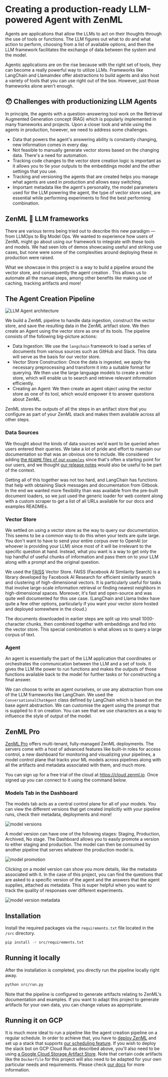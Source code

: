 # Creating a production-ready LLM-powered Agent with ZenML

Agents are applications that allow the LLMs to act on their thoughts through the use of tools or functions. The LLM figures out what to do and what action to perform, choosing from a list of available options, and then the LLM framework facilitates the exchange of data between the system and the model.

Agentic applications are on the rise because with the right set of tools, they can become a really powerful way to utilize LLMs. Frameworks like LangChain and Llamaindex offer abstractions to build agents and also host a variety of tools that you can use right out of the box. However, just those frameworks alone aren't enough.

## 😯 Challenges with productionizing LLM Agents

In principle, the agents with a question-answering tool work on the Retrieval Augmented Generation concept (RAG) which is popularly implemented in many frameworks and projects.
Upon a closer look and while using the agents in production, however, we need to address some challenges.

- Data that powers the agent's answering ability is constantly changing, new information comes in every day.
- Not feasible to manually generate vector stores based on the changing data. There's a need for automation.
- Tracking code changes to the vector store creation logic is important as it allows you to tie your outputs to the embeddings model and the other settings that you use.
- Tracking and versioning the agents that are created helps you manage what agents are used in production and allows easy switching.
- Important metadata like the agent's personality, the model parameters used for the LLM powering the agent, the type of vector store used, are essential while performing experiments to find the best performing combination.


## ZenML 🤝 LLM frameworks

There are various terms being tried out to describe this new paradigm — from LLMOps to Big Model Ops. We wanted to experience how users of ZenML might go about using our framework to integrate with these tools and models. We had seen lots of demos showcasing useful and striking use cases, but none were some of the complexities around deploying these in production were raised.

What we showcase in this project is a way to build a pipeline around the vector store, and consequently the agent creation . This allows us to automate all the manual steps, among other benefits like making use of caching, tracking artifacts and more!

## The Agent Creation Pipeline

![LLM Agent architecture](./assets/llm-agent/image.jpg)

We build a ZenML pipeline to handle data ingestion, construct the vector store, and save the resulting data in the ZenML artifact store. We then create an Agent using the vector store as one of its tools. The pipeline consists of the following big-picture actions:

- Data Ingestion: We use the `langchain` framework to load a series of documents from various sources such as GitHub and Slack. This data will serve as the basis for our vector store.
- Vector Store Construction: Once the data is ingested, we apply the necessary preprocessing and transform it into a suitable format for querying. We then use the large language models to create a vector store, which will enable us to search and retrieve relevant information efficiently.
- Creating an Agent: We then create an agent object using the vector store as one of its tool, which would empower it to answer questions about ZenML.

ZenML stores the outputs of all the steps in an artifact store that you configure as part of your ZenML stack and makes them available across all other steps.


### Data Sources

We thought about the kinds of data sources we'd want to be queried when users entered their queries. We take a lot of pride and effort to maintain our documentation so that was an obvious one to include. We considered adding [the `README` files of our `examples`](https://github.com/zenml-io/zenml/tree/main/examples) since that's often a starting point for our users, and we thought [our release notes](https://github.com/zenml-io/zenml/blob/main/RELEASE_NOTES.md) would also be useful to be part of the context.

Getting all of this together was not too hard, and LangChain has functions that help with obtaining Slack messages and documentation from Gitbook. In the end we wanted more flexibility than was available from the pre-built document loaders, so we just used the generic loader for web content along with a custom scraper to get a list of all URLs available for our docs and examples READMEs.

### Vector Store

We settled on using a vector store as the way to query our documentation. This seems to be a common way to do this when your texts are quite large. You don't want to have to send your entire corpus over to OpenAI (or whoever is providing your LLM) since most of it will be irrelevant to the specific question at hand. Instead, what you want is a way to get only the top handful of useful chunks of information and pass them on to your LLM along with a prompt and the original question.

We used the [FAISS](https://faiss.ai) Vector Store. FAISS (Facebook AI Similarity Search) is a library developed by Facebook AI Research for efficient similarity search and clustering of high-dimensional vectors. It is particularly useful for tasks that involve large-scale information retrieval or finding nearest neighbors in high-dimensional spaces. Moreover, it's fast and open-source and was quite well documented for this use case. (LangChain and Llama Index have quite a few other options, particularly if you want your vector store hosted and deployed somewhere in the cloud.)

The documents downloaded in earlier steps are split up into small 1000-character chunks, then combined together with embeddings and fed into the vector store. This special combination is what allows us to query a large corpus of text.

### Agent

An agent is essentially the part of the LLM application that coordinates or orchestrates the communication between the LLM and a set of tools. It gives the LLM the power to run functions and makes the outputs of those functions available back to the model for further tasks or for constructing a final answer.

We can choose to write an agent ourselves, or use any abstraction from one of the LLM frameworks like LangChain. We used the `ConversationalChatAgent` class defined by LangChain which is based on the base agent abstraction. We can customise the agent using the prompt that is supplied to it on creation. You can see that we use characters as a way to influence the style of output of the model.

## ZenML Pro

[ZenML Pro](https://www.zenml.io/pro) offers multi-tenant, fully-managed ZenML deployments. The servers come with a host of advanced features like built-in roles for access control, a new dashboard for monitoring and visualizing your pipelines, a model control plane that tracks your ML models across pipelines along with all the artifacts and metadata associated with them, and much more.

You can sign up for a free trial of the cloud at https://cloud.zenml.io. Once signed up you can connect to it using the command below.

### Models Tab in the Dashboard

The models tab acts as a central control plane for all of your models. You can view the different versions that get created implicitly with your pipeline runs, check their metadata, deployments and more!

![model versions](./assets/llm-agent/model_versions.png)

A model version can have one of the following stages: Staging, Production, Archived, No stage. The Dashboard allows you to easily promote a version to either staging and production. The model can then be consumed by another pipeline that serves whatever the production model is.

![model promotion](./assets/llm-agent/model_promotion.png)

Clicking on a model version can show you more details, like the metadata associated with it. In the case of this project, you can find the questions that are asked to a specific version of the agent and the answers that the agent supplies, attached as metadata. This is super helpful when you want to track the quality of responses over different experiments.

![model version metadata](./assets/llm-agent/model_version_metadata.png)


## Installation

Install the required packages via the `requirements.txt` file located in the
`/src` directory.

```bash
pip install -r src/requirements.txt
```

## Running it locally

After the installation is completed, you directly run the pipeline locally
right away.

```bash
python src/run.py
```

Note that the pipeline is configured to generate artifacts relating to ZenML's
documentation and examples. If you want to adapt this project to generate
artifacts for your own data, you can change values as appropriate.

## Running it on GCP

It is much more ideal to run a pipeline like the agent creation pipeline on a regular schedule. In order to achieve that, 
you have to [deploy ZenML](https://docs.zenml.io/user-guide/production-guide/deploying-zenml) 
and set up a stack that supports 
[our scheduling
feature](https://docs.zenml.io/how-to/build-pipelines/schedule-a-pipeline). If you
wish to deploy the slack bot on GCP Cloud Run as described above, you'll also
need to be using [a Google Cloud Storage Artifact
Store](https://docs.zenml.io/stack-components/artifact-stores/gcp). Note that
certain code artifacts like the `Dockerfile` for this project will also need to
be adapted for your own particular needs and requirements. Please check [our docs](https://docs.zenml.io/how-to/setting-up-a-project-repository/best-practices) 
for more information.
